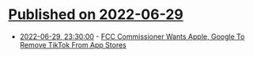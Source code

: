 # [Published on 2022-06-29](index.md)

* [2022-06-29, 23:30:00](https://yro.slashdot.org/story/22/06/29/215235/fcc-commissioner-wants-apple-google-to-remove-tiktok-from-app-stores?utm_source=rss1.0mainlinkanon&utm_medium=feed) - [FCC Commissioner Wants Apple, Google To Remove TikTok From App Stores](https://yro.slashdot.org/story/22/06/29/215235/fcc-commissioner-wants-apple-google-to-remove-tiktok-from-app-stores?utm_source=rss1.0mainlinkanon&utm_medium=feed)
